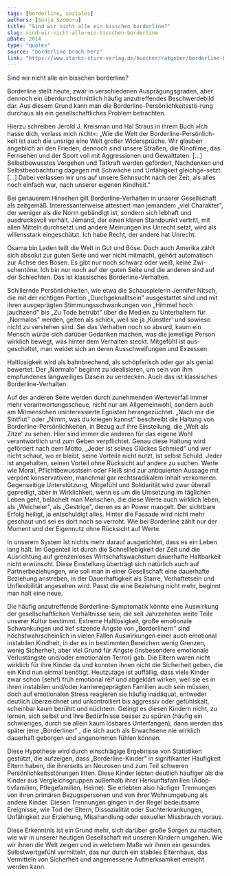 ```yaml
---
tags: [borderline, soziales]
authors: [Sonja Szomoru]
title: "Sind wir nicht alle ein bisschen borderline?"
slug: sind-wir-nicht-alle-ein-bisschen-borderline
pDate: 2014
type: "quotes"
source: "borderline brach herz"
link: "https://www.starks-sture-verlag.de/buecher/ratgeber/borderline-brach-herz"
---
```


Sind wir nicht alle ein bisschen borderline?

Borderline stellt heute, zwar in verschiedenen Ausprägungsgraden, aber dennoch ein überdurchschnittlich häufig anzutreffendes Beschwerdebild dar. Aus diesem Grund kann man die Borderline-Persönlichkeitsstö-rung durchaus als ein gesellschaftliches Problem betrachten.

Hierzu schreiben Jerold J. Kreisman und Hal Straus in ihrem Buch »Ich hasse dich, verlass mich nicht«: „Wie die Welt der Borderline-Persönlich-keit ist auch die unsrige eine Welt großer Widersprüche. Wir glauben angeblich an den Frieden, dennoch sind unsere Straßen, die Kinofilme, das Fernsehen und der Sport voll mit Aggressionen und Gewalttaten. [...] Selbstbewusstes Vorgehen und Tatkraft werden gefördert, Nachdenken und Selbstbeobachtung dagegen mit Schwäche und Unfähigkeit gleichge-setzt. [...] Dabei verlassen wir uns auf unsere Sehnsucht nach der Zeit, als alles noch einfach war, nach unserer eigenen Kindheit."

Bei genauerem Hinsehen gilt Borderline-Verhalten in unserer Gesellschaft als zeitgemäß. Interessanterweise attestiert man jemandem „viel Charakter", der weniger als die Norm gebändigt ist, sondern sich lebhaft und ausdrucksvoll verhält. Jemand, der einen klaren Standpunkt vertritt, mit allen Mitteln durchsetzt und andere Meinungen ins Unrecht setzt, wird als willensstark eingeschätzt. Ich habe Recht, der andere hat Unrecht.

Osama bin Laden teilt die Welt in Gut und Böse. Doch auch Amerika zählt sich absolut zur guten Seite und wer nicht mitmacht, gehört automatisch zur Achse des Bösen. Es gibt nur noch schwarz oder weiß, keine Zwi-schentöne. Ich bin nur noch auf der guten Seite und die anderen sind auf der Schlechten. Das ist klassisches Borderline-Verhalten.

Schillernde Persönlichkeiten, wie etwa die Schauspielerin Jennifer Nitsch, die mit der richtigen Portion „Durchgeknalltsein" ausgestattet sind und mit ihren ausgeprägten Stimmungsschwankungen von „Himmel hoch jauchzend" bis „Zu Tode betrübt" über die Medien zu Unterhaltern für „Normalos" werden, gelten als schick, weil sie ja ‚Künstler' und sowieso nicht zu verstehen sind. Sei das Verhalten noch so absurd, kaum ein Mensch würde sich darüber Gedanken machen, was die jeweilige Person wirklich bewegt, was hinter dem Verhalten steckt. Mitgefühl ist aus-geschaltet, man weidet sich an deren Ausschweifungen und Exzessen.

Haltlosigkeit wird als bahnbrechend, als schöpferisch oder gar als genial bewertet. Der „Normalo" beginnt zu idealisieren, um sein von ihm empfundenes langweiliges Dasein zu verdecken. Auch das ist klassisches Borderline-Verhalten.

Auf der anderen Seite werden durch zunehmenden Werteverfall immer mehr verantwortungsscheue, nicht nur am Allgemeinwohl, sondern auch am Mitmenschen uninteressierte Egoisten herangezüchtet. „Nach mir die Sintflut" oder „Nimm, was du kriegen kannst" beschreibt die Haltung von Borderline-Persönlichkeiten, in Bezug auf ihre Einstellung, die „Welt als Zitze' zu sehen. Hier sind immer die anderen für das eigene Wohl verantwortlich und zum Geben verpflichtet. Genau diese Haltung wird gefördert nach dem Motto, „Jeder ist seines Glückes Schmied" und wer nicht schaut, wo er bleibt, seine Vorteile nicht nutzt, ist selbst Schuld. Jeder ist angehalten, seinen Vorteil ohne Rücksicht auf andere zu suchen.
Werte wie Moral, Pflichtbewusstsein oder Fleiß sind zur antiquierten Aussage mit verpönt konservativem, manchmal gar rechtsradikalem Inhalt verkommen. Gegenseitige Unterstützung, Mitgefühl und Solidarität wird zwar überall gepredigt, aber in Wirklichkeit, wenn es um die Umsetzung im täglichen Leben geht, belächelt man Menschen, die diese Werte auch wirklich leben, als „Weicheier", als „Gestrige", denen es an Power mangelt. Der sichtbare Erfolg heiligt, ja entschuldigt alles. Hinter die Fassade wird nicht mehr geschaut und sei es dort noch so verroht. Wie bei Borderline zählt nur der Moment und der Eigennutz ohne Rücksicht auf Werte.

In unserem System ist nichts mehr darauf ausgerichtet, dass es ein Leben lang hält. Im Gegenteil ist durch die Schnelllebigkeit der Zeit und die Ausrichtung auf grenzenloses Wirtschaftswachstum dauerhafte Haltbarkeit nicht erwünscht. Diese Einstellung überträgt sich natürlich auch auf Partnerbeziehungen, wie soll man in einer Gesellschaft eine dauerhafte Beziehung anstreben, in der Dauerhaftigkeit als Starre, Verhaftetsein und Unflexibilität angesehen wird. Passt die eine Beziehung nicht mehr, beginnt man halt eine neue.

Die häufig anzutreffende Borderline-Symptomatik könnte eine Auswirkung der gesellschaftlichen Verhältnisse sein, die seit Jahrzehnten weite Teile unserer Kultur bestimmt. Extreme Haltlosigkeit, große emotionale Schwankungen und tief sitzende Ängste von „Borderlinern" sind höchstwahrscheinlich in vielen Fällen Auswirkungen einer auch emotional instabilen Kindheit, in der es in bestimmten Bereichen wenig Grenzen, wenig Sicherheit, aber viel Grund für Angste (insbesondere emotionale Verlustängste und/oder emotionalen Terror) gab. Die Eltern waren nicht wirklich für ihre Kinder da und konnten ihnen nicht die Sicherheit geben, die ein Kind nun einmal benötigt. Heutzutage ist auffällig, dass viele Kinder zwar schon (sehr!) früh emotional reif und abgeklärt wirken, weil sie es in ihren instabilen und/oder karrieregeprägten Familien auch sein müssen, doch auf emotionalen Stress reagieren sie häufig inadäquat, entweder deutlich überzeichnet und unkontrolliert bis aggressiv oder gefühlskalt, scheinbar kaum berührt und nüchtern.
Gelingt es diesen Kindern nicht, zu lernen, sich selbst und ihre Bedürfnisse besser zu spüren (häufig ein schwieriges, durch sie allein kaum lösbares Unterfangen), dann werden das später jene „Borderliner" , die sich auch als Erwachsene nie wirklich dauerhaft geborgen und angenommen fühlen können.

Diese Hypothese wird durch einschlägige Ergebnisse von Statistiken gestützt, die aufzeigen, dass „Borderline-Kinder" in signifikanter Häufigkeit Eltern haben, die ihrerseits an Neurosen und zum Teil schweren Persönlichkeitsstörungen litten. Diese Kinder lebten deutlich häufiger als die Kinder aus Vergleichsgruppen außerhalb ihrer Herkunftsfamilien (Adop-tivfamilien, Pflegefamilien, Heime). Sie erlebten also häufiger Trennungen von ihren primären Bezugspersonen und von ihrer Wohnumgebung als andere Kinder. Diesen Trennungen gingen in der Regel bedeutsame Ereignisse, wie Tod der Eltern, Dissozialität oder Suchterkrankungen, Unfähigkeit zur Erziehung, Misshandlung oder sexueller Missbrauch voraus.

Diese Erkenntnis ist ein Grund mehr, sich darüber große Sorgen zu machen, wie wir in unserer heutigen Gesellschaft mit unseren Kindern umgehen. Wie wir ihnen die Welt zeigen und in welchem Maße wir ihnen ein gesundes Selbstwertgefühl vermitteln, das nur durch ein stabiles Elternhaus, das Vermitteln von Sicherheit und angemessene Aufmerksamkeit erreicht werden kann.
